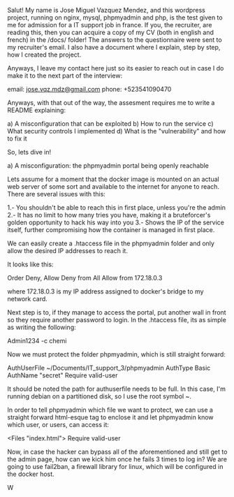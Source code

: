 Salut! My name is Jose Miguel Vazquez Mendez, and this wordpress project, running on nginx, mysql, phpmyadmin and php, is the test given to me for admission for a IT support job in france. If you, the recruiter, are reading this, then you can acquire a copy of my CV (both in english and french) in the /docs/ folder! The answers to the questionnaire were sent to my recruiter's email. I also have a document where I explain, step by step, how I created the project.

Anyways, I leave my contact here just so its easier to reach out in case I do make it to the next part of the interview:

email: jose.vqz.mdz@gmail.com
phone: +523541090470

Anyways, with that out of the way, the assesment requires me to write a README explaining:

a) A misconfiguration that can be exploited
b) How to run the service
c) What security controls I implemented
d) What is the "vulnerability" and how to fix it

So, lets dive in!

a) A misconfiguration: the phpmyadmin portal being openly reachable

Lets assume for a moment that the docker image is mounted on an actual web server of some sort and available to the internet for anyone to reach. There are several issues with this:

1.- You shouldn't be able to reach this in first place, unless you're the admin
2.- It has no limit to how many tries you have, making it a bruteforcer's golden opportunity to hack his way into you
3.- Shows the IP of the service itself, further compromising how the container is managed in first place.

We can easily create a .htaccess file in the phpmyadmin folder and only allow the desired IP addresses to reach it.

It looks like this:

Order Deny, Allow
Deny from All
Allow from 172.18.0.3

where 172.18.0.3 is my IP address assigned to docker's bridge to my network card.

Next step is to, if they manage to access the portal, put another wall in front so they require another password to login. In the .htaccess file, its as simple as writing the following:

Admin1234 -c chemi

Now we must protect the folder phpmyadmin, which is still straight forward:

AuthUserFile ~/Documents/IT_support_3/phpmyadmin
AuthType Basic
AuthName "secret"
Require valid-user

It should be noted the path for authuserfile needs to be full. In this case, I'm running debian on a partitioned disk, so I use the root symbol ~.

In order to tell phpmyadmin which file we want to protect, we can use a straight forward html-esque tag to enclose it and let phpmyadmin know which user, or users, can access it:

<Files "index.html">
  Require valid-user
</Files>

Now, in case the hacker can bypass all of the aforementioned and still get to the admin page, how can we kick him once he fails 3 times to log in? We are going to use fail2ban, a firewall library for linux, which will be configured in the docker host.

W